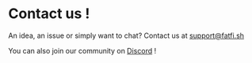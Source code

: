 # Contact us !

An idea, an issue or simply want to chat? Contact us at [support@fatfi.sh](mailto:support@fatfi.sh)

You can also join our community on [Discord](https://fatfi.sh/community) !
